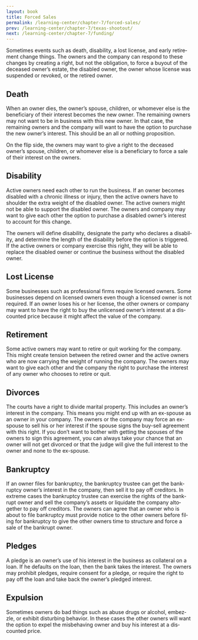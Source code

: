 ```yaml
---
layout: book
title: Forced Sales
permalink: /learning-center/chapter-7/forced-sales/
prev: /learning-center/chapter-7/texas-shootout/
next: /learning-center/chapter-7/funding/
---
```


Some­times events such as death, dis­abil­ity, a lost license, and early retire­ment change things. The own­ers and the com­pany can respond to these changes by cre­at­ing a right, but not the oblig­a­tion, to force a buy­out of the deceased owner’s estate, the dis­abled owner, the owner whose license was sus­pended or revoked, or the retired owner.

<h2>Death</h2> 

When an owner dies, the owner’s spouse, chil­dren, or whomever else is the ben­e­fi­ciary of their inter­est becomes the new owner. The remain­ing own­ers may not want to be in busi­ness with this new owner. In that case, the remain­ing own­ers and the com­pany will want to have the option to pur­chase the new owner’s inter­est. This should be an all or noth­ing proposition.

On the flip side, the own­ers may want to give a right to the deceased owner’s spouse, chil­dren, or whomever else is a ben­e­fi­ciary to force a sale of their inter­est on the owners.

<h2>Dis­abil­ity</h2> 

Active own­ers need each other to run the busi­ness. If an owner becomes dis­abled with a chronic ill­ness or injury, then the active own­ers have to shoul­der the extra weight of the dis­abled owner. The active own­ers might not be able to sup­port the dis­abled owner. The own­ers and com­pany may want to give each other the option to pur­chase a dis­abled owner’s inter­est to account for this change.

The own­ers will define dis­abil­ity, des­ig­nate the party who declares a dis­abil­ity, and deter­mine the length of the dis­abil­ity before the option is trig­gered. If the active own­ers or com­pany exer­cise this right, they will be able to replace the dis­abled owner or con­tinue the busi­ness with­out the dis­abled owner.

<h2>Lost License</h2> 

Some busi­nesses such as pro­fes­sional firms require licensed own­ers. Some busi­nesses depend on licensed own­ers even though a licensed owner is not required. If an owner loses his or her license, the other own­ers or com­pany may want to have the right to buy the unli­censed owner’s inter­est at a dis­counted price because it might affect the value of the company.

<h2>Retire­ment</h2> 

Some active own­ers may want to retire or quit work­ing for the com­pany. This might cre­ate ten­sion between the retired owner and the active own­ers who are now car­ry­ing the weight of run­ning the com­pany. The own­ers may want to give each other and the com­pany the right to pur­chase the inter­est of any owner who chooses to retire or quit.

<h2>Divorces</h2> 

The courts have a right to divide mar­i­tal prop­erty. This includes an owner’s inter­est in the com­pany. This means you might end up with an ex-spouse as an owner in your com­pany. The own­ers or the com­pany may force an ex-spouse to sell his or her inter­est if the spouse signs the buy-sell agree­ment with this right. If you don’t want to bother with get­ting the spouses of the own­ers to sign this agree­ment, you can always take your chance that an owner will not get divorced or that the judge will give the full inter­est to the owner and none to the ex-spouse.

<h2>Bank­ruptcy</h2> 

If an owner files for bank­ruptcy, the bank­ruptcy trustee can get the bank­ruptcy owner’s inter­est in the com­pany, then sell it to pay off cred­i­tors. In extreme cases the bank­ruptcy trustee can exer­cise the rights of the bank­rupt owner and sell the company’s assets or liq­ui­date the com­pany alto­gether to pay off cred­i­tors. The own­ers can agree that an owner who is about to file bank­ruptcy must pro­vide notice to the other own­ers before fil­ing for bank­ruptcy to give the other own­ers time to struc­ture and force a sale of the bank­rupt owner.

<h2>Pledges</h2> 

A pledge is an owner’s use of his inter­est in the busi­ness as col­lat­eral on a loan. If he defaults on the loan, then the bank takes the inter­est. The own­ers may pro­hibit pledges, require con­sent for a pledge, or require the right to pay off the loan and take back the owner’s pledged interest.

<h2>Expul­sion</h2>

Some­times own­ers do bad things such as abuse drugs or alco­hol, embez­zle, or exhibit dis­turb­ing behav­ior. In these cases the other own­ers will want the option to expel the mis­be­hav­ing owner and buy his inter­est at a dis­counted price.